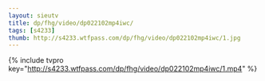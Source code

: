 ```yaml
--- 
layout: sieutv
title: dp/fhg/video/dp022102mp4iwc/
tags: [s4233]
thumb: http://s4233.wtfpass.com/dp/fhg/video/dp022102mp4iwc/1.jpg
---
```

{% include tvpro key="http://s4233.wtfpass.com/dp/fhg/video/dp022102mp4iwc/1.mp4" %} 
